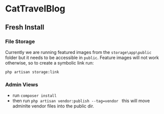 # CatTravelBlog

## Fresh Install
### File Storage
Currently we are running featured images from the `storage\app\public` folder 
but it needs to be accessible in `public`. Feature images will not work otherwise,
so to create a symbolic link run:
```
php artisan storage:link
```

### Admin Views
* run `composer install`
* then run `php artisan vendor:publish --tag=vendor `
this will move adminlte vendor files into the public dir.